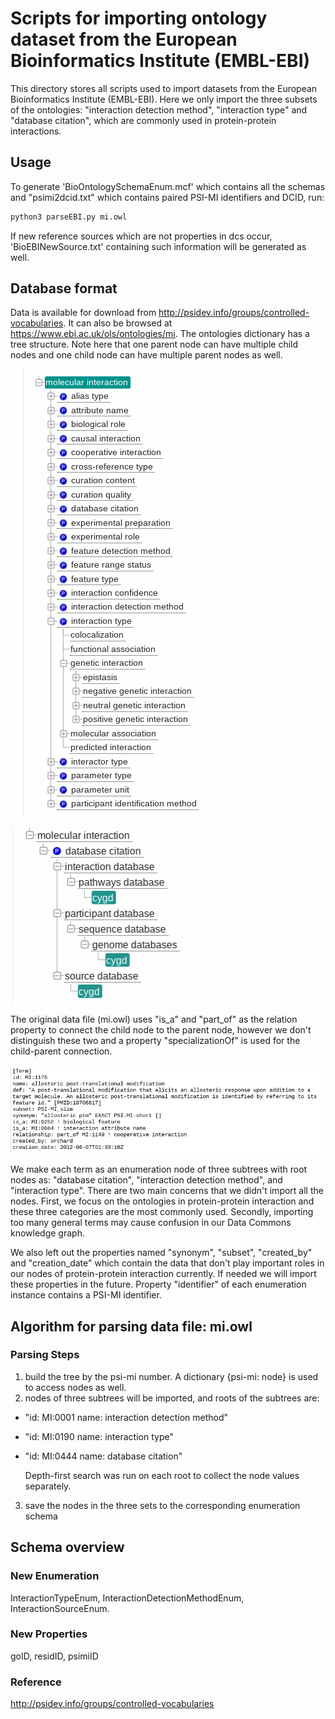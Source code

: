 # Scripts for importing ontology dataset from the European Bioinformatics Institute (EMBL-EBI)

This directory stores all scripts used to import datasets from the European Bioinformatics Institute (EMBL-EBI). 
Here we only import the three subsets of the ontologies: "interaction detection method", "interaction type" and "database citation", which are commonly used in protein-protein interactions. 

## Usage

To generate 'BioOntologySchemaEnum.mcf' which contains all the schemas and "psimi2dcid.txt" which contains paired PSI-MI identifiers and DCID, run:

```bash
python3 parseEBI.py mi.owl 
```

If new reference sources which are not properties in dcs occur, 'BioEBINewSource.txt' containing such information will be generated as well.

## Database format

Data is available for download from
http://psidev.info/groups/controlled-vocabularies. It can also be browsed at https://www.ebi.ac.uk/ols/ontologies/mi. 
The ontologies dictionary has a tree structure. Note here that one parent node can have multiple child nodes and one child node can have multiple parent nodes as well.

![Tree Structure](./graph/ontologyTree.png)

![Multiple Parent Node](./graph/multipleParent.png)

The original data file (mi.owl) uses "is_a" and "part_of" as the relation property to connect the child node to the parent node, however we don't distinguish these two and a property "specializationOf" is used for the child-parent connection.

![Original Data Sample](./graph/originalDataSample.png)

We make each term as an enumeration node of three subtrees with root nodes as: "database citation", "interaction detection method", and "interaction type". There are two main concerns that we didn't import all the nodes. First, we focus on the ontologies in protein-protein interaction and these three categories are the most commonly used. Secondly, importing too many general terms may cause confusion in our Data Commons knowledge graph. 

We also left out the properties named "synonym", "subset", "created_by" and "creation_date" which contain the data that don't play important roles in our nodes of protein-protein interaction currently. If needed we will import these properties in the future. Property "identifier" of each enumeration instance contains a PSI-MI identifier. 


## Algorithm for parsing data file: mi.owl

### Parsing Steps

1. build the tree by the psi-mi number. A dictionary {psi-mi: node} is used to access nodes as well. 
2. nodes of three subtrees will be imported, and roots of the subtrees are:
- "id: MI:0001 name: interaction detection method" 
- "id: MI:0190 name: interaction type"  
- "id: MI:0444 name: database citation" 

  Depth-first search was run on each root to collect the node values separately.

3. save the nodes in the three sets to the corresponding enumeration schema

## Schema overview


### New Enumeration

InteractionTypeEnum, InteractionDetectionMethodEnum, InteractionSourceEnum.

### New Properties

goID, residID, psimiID

### Reference

http://psidev.info/groups/controlled-vocabularies
